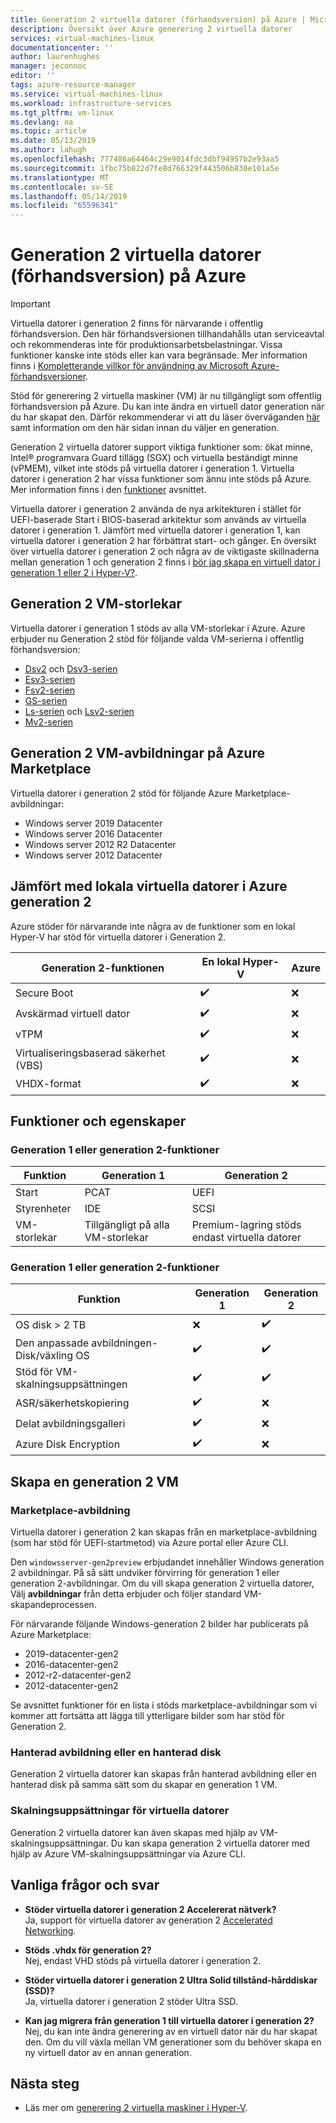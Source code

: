 ```yaml
---
title: Generation 2 virtuella datorer (förhandsversion) på Azure | Microsoft Docs
description: Översikt över Azure generering 2 virtuella datorer
services: virtual-machines-linux
documentationcenter: ''
author: laurenhughes
manager: jeconnoc
editor: ''
tags: azure-resource-manager
ms.service: virtual-machines-linux
ms.workload: infrastructure-services
ms.tgt_pltfrm: vm-linux
ms.devlang: na
ms.topic: article
ms.date: 05/13/2019
ms.author: lahugh
ms.openlocfilehash: 777486a64464c29e9014fdc3dbf94957b2e93aa5
ms.sourcegitcommit: 1fbc75b822d7fe8d766329f443506b830e101a5e
ms.translationtype: MT
ms.contentlocale: sv-SE
ms.lasthandoff: 05/14/2019
ms.locfileid: "65596341"
---
```

# <a name="generation-2-vms-preview-on-azure"></a>Generation 2 virtuella datorer (förhandsversion) på Azure

> [!IMPORTANT]
> Virtuella datorer i generation 2 finns för närvarande i offentlig förhandsversion.
> Den här förhandsversionen tillhandahålls utan serviceavtal och rekommenderas inte för produktionsarbetsbelastningar. Vissa funktioner kanske inte stöds eller kan vara begränsade.
> Mer information finns i [Kompletterande villkor för användning av Microsoft Azure-förhandsversioner](https://azure.microsoft.com/support/legal/preview-supplemental-terms/).

Stöd för generering 2 virtuella maskiner (VM) är nu tillgängligt som offentlig förhandsversion på Azure. Du kan inte ändra en virtuell dator generation när du har skapat den. Därför rekommenderar vi att du läser överväganden [här](https://docs.microsoft.com/windows-server/virtualization/hyper-v/plan/should-i-create-a-generation-1-or-2-virtual-machine-in-hyper-v) samt information om den här sidan innan du väljer en generation.

Generation 2 virtuella datorer support viktiga funktioner som: ökat minne, Intel® programvara Guard tillägg (SGX) och virtuella beständigt minne (vPMEM), vilket inte stöds på virtuella datorer i generation 1. Virtuella datorer i generation 2 har vissa funktioner som ännu inte stöds på Azure. Mer information finns i den [funktioner](#features-and-capabilities) avsnittet. 

Virtuella datorer i generation 2 använda de nya arkitekturen i stället för UEFI-baserade Start i BIOS-baserad arkitektur som används av virtuella datorer i generation 1. Jämfört med virtuella datorer i generation 1, kan virtuella datorer i generation 2 har förbättrat start- och gånger. En översikt över virtuella datorer i generation 2 och några av de viktigaste skillnaderna mellan generation 1 och generation 2 finns i [bör jag skapa en virtuell dator i generation 1 eller 2 i Hyper-V?](https://docs.microsoft.com/windows-server/virtualization/hyper-v/plan/should-i-create-a-generation-1-or-2-virtual-machine-in-hyper-v).

## <a name="generation-2-vm-sizes"></a>Generation 2 VM-storlekar

Virtuella datorer i generation 1 stöds av alla VM-storlekar i Azure. Azure erbjuder nu Generation 2 stöd för följande valda VM-serierna i offentlig förhandsversion:

* [Dsv2](https://docs.microsoft.com/azure/virtual-machines/linux/sizes-general#dsv2-series) och [Dsv3-serien](https://docs.microsoft.com/azure/virtual-machines/linux/sizes-general#dsv3-series-1)
* [Esv3-serien](https://docs.microsoft.com/azure/virtual-machines/linux/sizes-memory#esv3-series)
* [Fsv2-serien](https://docs.microsoft.com/azure/virtual-machines/linux/sizes-compute#fsv2-series-1)
* [GS-serien](https://docs.microsoft.com/azure/virtual-machines/linux/sizes-memory#gs-series)
* [Ls-serien](https://docs.microsoft.com/azure/virtual-machines/linux/sizes-previous-gen#ls-series) och [Lsv2-serien](https://docs.microsoft.com/azure/virtual-machines/linux/sizes-storage#lsv2-series)
* [Mv2-serien](https://docs.microsoft.com/azure/virtual-machines/linux/sizes-memory#mv2-series)

## <a name="generation-2-vm-images-in-azure-marketplace"></a>Generation 2 VM-avbildningar på Azure Marketplace

Virtuella datorer i generation 2 stöd för följande Azure Marketplace-avbildningar:

* Windows server 2019 Datacenter
* Windows server 2016 Datacenter
* Windows server 2012 R2 Datacenter
* Windows server 2012 Datacenter

## <a name="on-premises-vs-azure-generation-2-vms"></a>Jämfört med lokala virtuella datorer i Azure generation 2

Azure stöder för närvarande inte några av de funktioner som en lokal Hyper-V har stöd för virtuella datorer i Generation 2.

| Generation 2-funktionen                | En lokal Hyper-V | Azure |
|-------------------------------------|---------------------|-------|
| Secure Boot                         | :heavy_check_mark:  | :x:   |
| Avskärmad virtuell dator                         | :heavy_check_mark:  | :x:   |
| vTPM                                | :heavy_check_mark:  | :x:   |
| Virtualiseringsbaserad säkerhet (VBS) | :heavy_check_mark:  | :x:   |
| VHDX-format                         | :heavy_check_mark:  | :x:   |

## <a name="features-and-capabilities"></a>Funktioner och egenskaper

### <a name="generation-1-vs-generation-2-features"></a>Generation 1 eller generation 2-funktioner

| Funktion | Generation 1 | Generation 2 |
|---------|--------------|--------------|
| Start             | PCAT                      | UEFI                               |
| Styrenheter | IDE                       | SCSI                               |
| VM-storlekar         | Tillgängligt på alla VM-storlekar | Premium-lagring stöds endast virtuella datorer |

### <a name="generation-1-vs-generation-2-capabilities"></a>Generation 1 eller generation 2-funktioner

| Funktion | Generation 1 | Generation 2 |
|------------|--------------|--------------|
| OS disk > 2 TB                    | :x:                        | :heavy_check_mark: |
| Den anpassade avbildningen-Disk/växling OS         | :heavy_check_mark:         | :heavy_check_mark: |
| Stöd för VM-skalningsuppsättningen | :heavy_check_mark:         | :heavy_check_mark: |
| ASR/säkerhetskopiering                        | :heavy_check_mark:         | :x:                |
| Delat avbildningsgalleri              | :heavy_check_mark:         | :x:                |
| Azure Disk Encryption             | :heavy_check_mark:         | :x:                |

## <a name="creating-a-generation-2-vm"></a>Skapa en generation 2 VM

### <a name="marketplace-image"></a>Marketplace-avbildning

Virtuella datorer i generation 2 kan skapas från en marketplace-avbildning (som har stöd för UEFI-startmetod) via Azure portal eller Azure CLI.

Den `windowsserver-gen2preview` erbjudandet innehåller Windows generation 2 avbildningar. På så sätt undviker förvirring för generation 1 eller generation 2-avbildningar. Om du vill skapa generation 2 virtuella datorer, Välj **avbildningar** från detta erbjuder och följer standard VM-skapandeprocessen.

För närvarande följande Windows-generation 2 bilder har publicerats på Azure Marketplace:

* 2019-datacenter-gen2
* 2016-datacenter-gen2
* 2012-r2-datacenter-gen2
* 2012-datacenter-gen2

Se avsnittet funktioner för en lista i stöds marketplace-avbildningar som vi kommer att fortsätta att lägga till ytterligare bilder som har stöd för Generation 2.

### <a name="managed-image-or-managed-disk"></a>Hanterad avbildning eller en hanterad disk

Generation 2 virtuella datorer kan skapas från hanterad avbildning eller en hanterad disk på samma sätt som du skapar en generation 1 VM.

### <a name="virtual-machine-scale-sets"></a>Skalningsuppsättningar för virtuella datorer

Generation 2 virtuella datorer kan även skapas med hjälp av VM-skalningsuppsättningar. Du kan skapa generation 2 virtuella datorer med hjälp av Azure VM-skalningsuppsättningar via Azure CLI.

## <a name="frequently-asked-questions"></a>Vanliga frågor och svar

* **Stöder virtuella datorer i generation 2 Accelererat nätverk?**  
    Ja, support för virtuella datorer av generation 2 [Accelerated Networking](../../virtual-network/create-vm-accelerated-networking-cli.md).

* **Stöds .vhdx för generation 2?**  
    Nej, endast VHD stöds på virtuella datorer i generation 2.

* **Stöder virtuella datorer i generation 2 Ultra Solid tillstånd-hårddiskar (SSD)?**  
    Ja, virtuella datorer i generation 2 stöder Ultra SSD.

* **Kan jag migrera från generation 1 till virtuella datorer i generation 2?**  
    Nej, du kan inte ändra generering av en virtuell dator när du har skapat den. Om du vill växla mellan VM generationer som du behöver skapa en ny virtuell dator av en annan generation.

## <a name="next-steps"></a>Nästa steg

* Läs mer om [generering 2 virtuella maskiner i Hyper-V](https://docs.microsoft.com/windows-server/virtualization/hyper-v/plan/should-i-create-a-generation-1-or-2-virtual-machine-in-hyper-v).